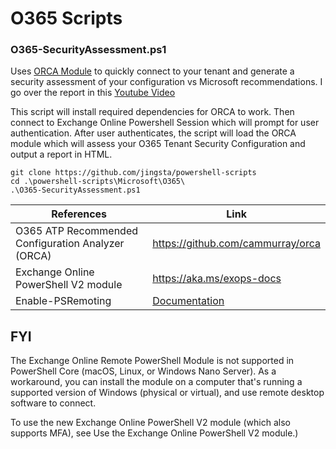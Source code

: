 
# O365 Scripts

### O365-SecurityAssessment.ps1

Uses [ORCA Module](https://github.com/cammurray/orca) to quickly connect to your tenant and generate a security assessment of your configuration vs Microsoft recommendations. I go over the report in this [Youtube Video](https://www.youtube.com/watch?v=d0ZCTOrwlMI)

This script will install required dependencies for ORCA to work. Then connect to Exchange Online Powershell Session which will prompt for user authentication. After user authenticates, the script will load the ORCA module which will assess your O365 Tenant Security Configuration and output a report in HTML.

```shell
git clone https://github.com/jingsta/powershell-scripts
cd .\powershell-scripts\Microsoft\O365\
.\O365-SecurityAssessment.ps1
```
| References | Link |
| ------ | ------ |
| O365 ATP Recommended Configuration Analyzer (ORCA) | https://github.com/cammurray/orca |
| Exchange Online PowerShell V2 module | https://aka.ms/exops-docs |
| Enable-PSRemoting | [Documentation]( https://docs.microsoft.com/en-us/powershell/module/microsoft.powershell.core/enable-psremoting?view=powershell-7) |

## FYI
The Exchange Online Remote PowerShell Module is not supported in PowerShell Core (macOS, Linux, or Windows Nano Server). As a workaround, you can install the module on a computer that's running a supported version of Windows (physical or virtual), and use remote desktop software to connect.

To use the new Exchange Online PowerShell V2 module (which also supports MFA), see Use the Exchange Online PowerShell V2 module.)
